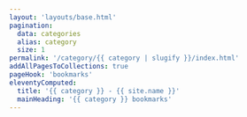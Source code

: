 ```yaml
---
layout: 'layouts/base.html'
pagination:
  data: categories
  alias: category
  size: 1
permalink: '/category/{{ category | slugify }}/index.html'
addAllPagesToCollections: true
pageHook: 'bookmarks'
eleventyComputed:
  title: '{{ category }} - {{ site.name }}'
  mainHeading: '{{ category }} bookmarks'
---
```

